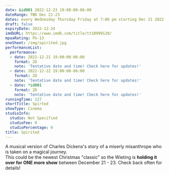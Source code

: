 ```yaml
---
date: &id001 2022-12-23 19:00:00-06:00
dateRange: TBD Dec 21-23
dates: every Wednesday Thursday Friday at 7:00 pm starting Dec 21 2022 ending Dec 23 2022
draft: false
expiryDate: 2022-12-24
imdbURL: https://www.imdb.com/title/tt10999120/
mpaaRating: PG-13
oneSheet: /img/spirited.jpg
performanceList:
  performance:
  - date: 2022-12-21 19:00:00-06:00
    format: 2D
    note: 'Tentative date and time! Check here for updates!'
  - date: 2022-12-22 19:00:00-06:00
    format: 2D
    note: 'Tentative date and time! Check here for updates!'
  - date: *id001
    format: 2D
    note: 'Tentative date and time! Check here for updates!'
runningTime: 127
shortTitle: Spirted
showType: Cinema
studioInfo:
  studio: Not Specified
  studioFee: 0
  studioPercentage: 0
title: Spirited
---
```


A musical version of Charles Dickens's story of a miserly misanthrope who is taken on a magical journey.  <br/>This could be the newest Christmas "classic" so the Wieting is **holding it over for ONE more show** between December 21 - 23.  Check back often for details!